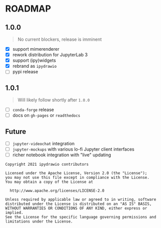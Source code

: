 # ROADMAP

## 1.0.0

> No current blockers, release is imminent

- [x] support mimerenderer
- [x] rework distribution for JupyterLab 3
- [x] support (ipy)widgets
- [x] rebrand as `ipydrawio`
- [ ] pypi release

## 1.0.1

> Will likely follow shortly after `1.0.0`

- [ ] `conda-forge` release
- [ ] docs on `gh-pages` or `readthedocs`

## Future

- [ ] `jupyter-videochat` integration
- [ ] `jupyter-mockups` with various lo-fi Jupyter client interfaces
- [ ] richer notebook integration with "live" updating

```
Copyright 2021 ipydrawio contributors

Licensed under the Apache License, Version 2.0 (the "License");
you may not use this file except in compliance with the License.
You may obtain a copy of the License at

  http://www.apache.org/licenses/LICENSE-2.0

Unless required by applicable law or agreed to in writing, software
distributed under the License is distributed on an "AS IS" BASIS,
WITHOUT WARRANTIES OR CONDITIONS OF ANY KIND, either express or implied.
See the License for the specific language governing permissions and
limitations under the License.
```
